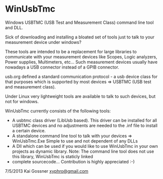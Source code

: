 WinUsbTmc
=========

Windows USBTMC (USB Test and Measurement Class) command line tool and DLL.

Sick of downloading and installing a bloated set of tools just to talk to your measurement device under windows?

These tools are intended to be a replacement for large libraries to communicate with your measurement devices 
like Scopes, Logic analyzers, Power supplies, Multimeters, etc...
Such measurement devices usually have nowadays a USB connector instead of a GPIB connector.

usb.org defined a standard communication protocol - a usb device class for that purposes which is supported by
most devices => USBTMC (USB test and measurement class).

Under Linux very lightweight tools are available to talk to such devices, but not for windows.

WinUsbTmc currently consists of the following tools:
- A usbtmc class driver (LibUsb based). This driver can be installed for all USBTMC devices and no 
  adjustments are needed to the .inf file to install a certain device.
- A standalone command line tool to talk with your devices => WinUsbTmc.Exe
  Simple to use and not dependent of any DLLs
- A Dll which can be used if you would like to use WinUsbTmc in your own projects as dynamic library. 
  Note: The command line tool does not use this library, WinUsbTmc is staticly linked
- complete sourcecode... Contribution is highly appreciated :-)


7/5/2013 Kai Gossner
xyphro@gmail.com
